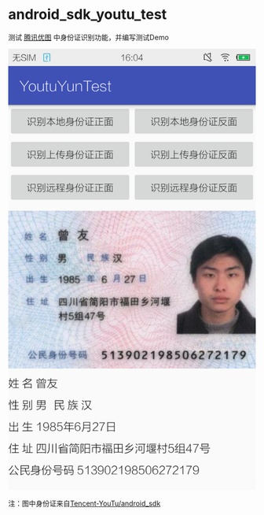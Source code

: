 # android_sdk_youtu_test

测试 [腾讯优图](http://open.youtu.qq.com/welcome/developer) 中身份证识别功能，并编写测试Demo

![截屏](screenshot.png)

注：图中身份证来自[Tencent-YouTu/android_sdk](https://github.com/Tencent-YouTu/android_sdk)